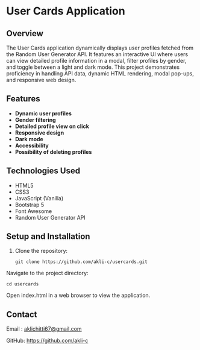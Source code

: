 # User Cards Application

## Overview
The User Cards application dynamically displays user profiles fetched from the Random User Generator API. It features an interactive UI where users can view detailed profile information in a modal, filter profiles by gender, and toggle between a light and dark mode. This project demonstrates proficiency in handling API data, dynamic HTML rendering, modal pop-ups, and responsive web design.

## Features
- **Dynamic user profiles**
- **Gender filtering** 
- **Detailed profile view on click** 
- **Responsive design** 
- **Dark mode**
- **Accessibility** 
- **Possibility of deleting profiles** 

## Technologies Used
- HTML5
- CSS3
- JavaScript (Vanilla)
- Bootstrap 5
- Font Awesome
- Random User Generator API

## Setup and Installation
1. Clone the repository:
   ```
   git clone https://github.com/akli-c/usercards.git
    ```
Navigate to the project directory:
```
cd usercards
```
Open index.html in a web browser to view the application.


## Contact
Email : aklichitti67@gmail.com

GitHub: https://github.com/akli-c